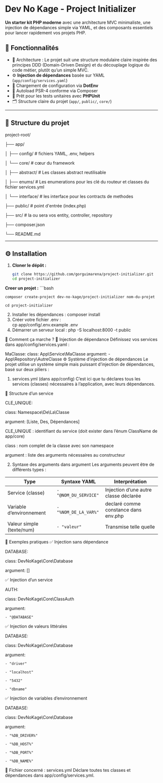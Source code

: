 # Dev No Kage - Project Initializer

**Un starter kit PHP moderne** avec une architecture MVC minimaliste, une injection de dépendances simple via YAML, et des composants essentiels pour lancer rapidement vos projets PHP.

## 🚀 Fonctionnalités

- 🔧 Architecture : Le projet suit une structure modulaire claire inspirée des principes DDD (Domain-Driven Design) et du découplage logique du code métier, plutôt qu’un simple MVC.
- ⚙️ **Injection de dépendances** basée sur YAML (`app/config/services.yaml`)
- 🔐 Chargement de configuration via **DotEnv**
- 🧩 Autoload PSR-4 conforme via Composer
- 🧪 Prêt pour les tests unitaires avec **PHPUnit**
- 🗂️ Structure claire du projet (`app/`, `public/`, `core/`)

---

## 📁 Structure du projet

project-root/

├── app/

│ ├── config/ # fichiers YAML, .env, helpers

│ └── core/ # cœur du framework

│ ├── abstract/ # Les classes abstract reutilisable

│ ├── enums/ # Les enumerations pour les clé du routeur et classes du fichier services.yml

│ └── interface/ # les interface pour les contracts de methodes 

├── public/ # point d'entrée (index.php)

├── src/ # la ou sera vos entity, controller, repository

├── composer.json

└── README.md


---

## ⚙️ Installation

1. **Cloner le dépôt :**
   ```bash
   git clone https://github.com/gorguimarena/project-initializer.git
   cd project-initializer

**Creer un projet :**
    ```bash

    composer create-project dev-no-kage/project-initializer nom-du-projet
    
    cd project-initializer

2. Installer les dépendances  : 
     composer install
3. Créer votre fichier .env  :  
    cp app/config/.env.example .env
4. Démarrer un serveur local  : 
    php -S localhost:8000 -t public

🧠 Comment ça marche ?
🔁 Injection de dépendance
Définissez vos services dans app/config/services.yaml :

MaClasse:
  class: App\Service\MaClasse
  argument:
    - App\Repository\AutreClasse
⚙️ Système d’injection de dépendances
Le projet utilise un système simple mais puissant d’injection de dépendances, basé sur deux piliers :

1. services.yml (dans app/config)
C’est ici que tu déclares tous les services (classes) nécessaires à l’application, avec leurs dépendances.

🧱 Structure d’un service


CLE_UNIQUE:

  class: Namespace\De\La\Classe

  argument: [Liste, Des, Dépendances]

CLE_UNIQUE : identifiant du service (doit exister dans l’énum ClassName de app/core)

class : nom complet de la classe avec son namespace

argument : liste des arguments nécessaires au constructeur

2. Syntaxe des arguments dans argument
Les arguments peuvent être de différents types :

| Type                      | Syntaxe YAML          | Interprétation                        |
| ------------------------- | --------------------- | ------------------------------------- |
| Service (classe)          | `- "@NOM_DU_SERVICE"` | Injection d’une autre classe déclarée |
| Variable d’environnement  | `- "%NOM_DE_LA_VAR%"` | declaré comme constance dans env.php |
| Valeur simple (texte/num) | `- "valeur"`          | Transmise telle quelle                |


🔁 Exemples pratiques
✅ Injection sans dépendance

DATABASE:

  class: DevNoKage\Core\Database

  argument: []

✅ Injection d’un service

AUTH:

  class: DevNoKage\Core\ClassAuth

  argument:

    - "@DATABASE"


✅ Injection de valeurs littérales

DATABASE:

  class: DevNoKage\Core\Database

  argument:

    - "driver"

    - "localhost"

    - "5432"

    - "dbname"



✅ Injection de variables d’environnement

DATABASE:

  class: DevNoKage\Core\Database
  
  argument:

    - "%DB_DRIVER%"

    - "%DB_HOST%"

    - "%DB_PORT%"

    - "%DB_NAME%"

📂 Fichier concerné : services.yml
Déclare toutes tes classes et dépendances dans app/config/services.yml.